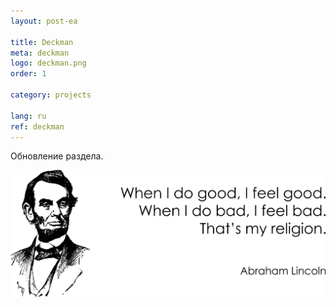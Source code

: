 ```yaml
---
layout: post-ea

title: Deckman
meta: deckman
logo: deckman.png
order: 1

category: projects

lang: ru
ref: deckman
---
```


Обновление раздела.

<a data-fancybox="gallery" href="/img/programming/Lincoln.png"><img src="/img/programming/Lincoln.png" alt=""></a>
